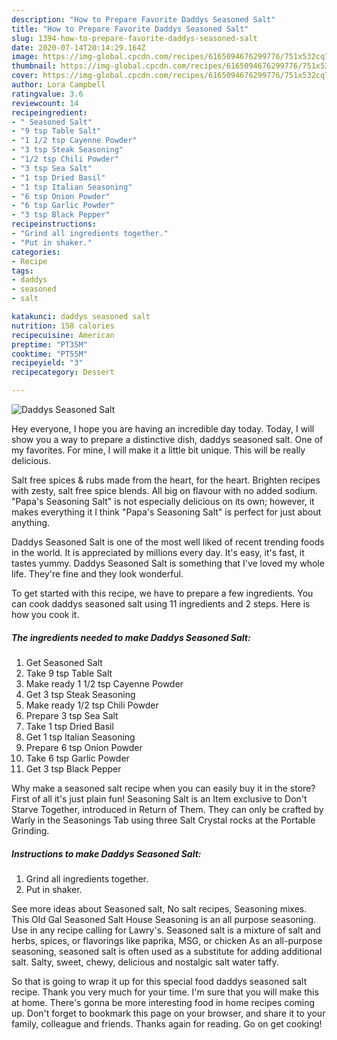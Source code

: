 ```yaml
---
description: "How to Prepare Favorite Daddys Seasoned Salt"
title: "How to Prepare Favorite Daddys Seasoned Salt"
slug: 1394-how-to-prepare-favorite-daddys-seasoned-salt
date: 2020-07-14T20:14:29.164Z
image: https://img-global.cpcdn.com/recipes/6165094676299776/751x532cq70/daddys-seasoned-salt-recipe-main-photo.jpg
thumbnail: https://img-global.cpcdn.com/recipes/6165094676299776/751x532cq70/daddys-seasoned-salt-recipe-main-photo.jpg
cover: https://img-global.cpcdn.com/recipes/6165094676299776/751x532cq70/daddys-seasoned-salt-recipe-main-photo.jpg
author: Lora Campbell
ratingvalue: 3.6
reviewcount: 14
recipeingredient:
- " Seasoned Salt"
- "9 tsp Table Salt"
- "1 1/2 tsp Cayenne Powder"
- "3 tsp Steak Seasoning"
- "1/2 tsp Chili Powder"
- "3 tsp Sea Salt"
- "1 tsp Dried Basil"
- "1 tsp Italian Seasoning"
- "6 tsp Onion Powder"
- "6 tsp Garlic Powder"
- "3 tsp Black Pepper"
recipeinstructions:
- "Grind all ingredients together."
- "Put in shaker."
categories:
- Recipe
tags:
- daddys
- seasoned
- salt

katakunci: daddys seasoned salt 
nutrition: 158 calories
recipecuisine: American
preptime: "PT35M"
cooktime: "PT55M"
recipeyield: "3"
recipecategory: Dessert

---
```



![Daddys Seasoned Salt](https://img-global.cpcdn.com/recipes/6165094676299776/751x532cq70/daddys-seasoned-salt-recipe-main-photo.jpg)

Hey everyone, I hope you are having an incredible day today. Today, I will show you a way to prepare a distinctive dish, daddys seasoned salt. One of my favorites. For mine, I will make it a little bit unique. This will be really delicious.

Salt free spices &amp; rubs made from the heart, for the heart. Brighten recipes with zesty, salt free spice blends. All big on flavour with no added sodium. &#34;Papa&#39;s Seasoning Salt&#34; is not especially delicious on its own; however, it makes everything it I think &#34;Papa&#39;s Seasoning Salt&#34; is perfect for just about anything.

Daddys Seasoned Salt is one of the most well liked of recent trending foods in the world. It is appreciated by millions every day. It's easy, it's fast, it tastes yummy. Daddys Seasoned Salt is something that I've loved my whole life. They're fine and they look wonderful.


To get started with this recipe, we have to prepare a few ingredients. You can cook daddys seasoned salt using 11 ingredients and 2 steps. Here is how you cook it.

<!--inarticleads1-->

##### The ingredients needed to make Daddys Seasoned Salt:

1. Get  Seasoned Salt
1. Take 9 tsp Table Salt
1. Make ready 1 1/2 tsp Cayenne Powder
1. Get 3 tsp Steak Seasoning
1. Make ready 1/2 tsp Chili Powder
1. Prepare 3 tsp Sea Salt
1. Take 1 tsp Dried Basil
1. Get 1 tsp Italian Seasoning
1. Prepare 6 tsp Onion Powder
1. Take 6 tsp Garlic Powder
1. Get 3 tsp Black Pepper


Why make a seasoned salt recipe when you can easily buy it in the store? First of all it&#39;s just plain fun! Seasoning Salt is an Item exclusive to Don&#39;t Starve Together, introduced in Return of Them. They can only be crafted by Warly in the Seasonings Tab using three Salt Crystal rocks at the Portable Grinding. 

<!--inarticleads2-->

##### Instructions to make Daddys Seasoned Salt:

1. Grind all ingredients together.
1. Put in shaker.


See more ideas about Seasoned salt, No salt recipes, Seasoning mixes. This Old Gal Seasoned Salt House Seasoning is an all purpose seasoning. Use in any recipe calling for Lawry&#39;s. Seasoned salt is a mixture of salt and herbs, spices, or flavorings like paprika, MSG, or chicken As an all-purpose seasoning, seasoned salt is often used as a substitute for adding additional salt. Salty, sweet, chewy, delicious and nostalgic salt water taffy. 

So that is going to wrap it up for this special food daddys seasoned salt recipe. Thank you very much for your time. I'm sure that you will make this at home. There's gonna be more interesting food in home recipes coming up. Don't forget to bookmark this page on your browser, and share it to your family, colleague and friends. Thanks again for reading. Go on get cooking!
